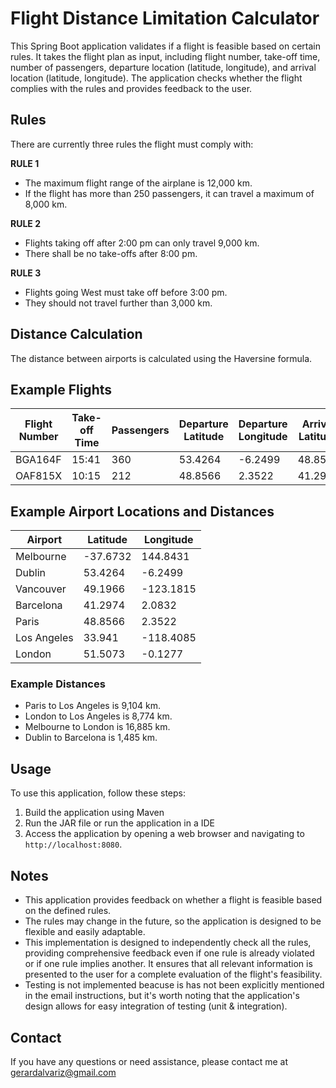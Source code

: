 # Flight Distance Limitation Calculator

This Spring Boot application validates if a flight is feasible based on certain rules. It takes the flight plan as input, including flight number, take-off time, number of passengers, departure location (latitude, longitude), and arrival location (latitude, longitude). The application checks whether the flight complies with the rules and provides feedback to the user.

## Rules

There are currently three rules the flight must comply with:

**RULE 1**
- The maximum flight range of the airplane is 12,000 km.
- If the flight has more than 250 passengers, it can travel a maximum of 8,000 km.

**RULE 2**
- Flights taking off after 2:00 pm can only travel 9,000 km.
- There shall be no take-offs after 8:00 pm.

**RULE 3**
- Flights going West must take off before 3:00 pm.
- They should not travel further than 3,000 km.

## Distance Calculation

The distance between airports is calculated using the Haversine formula.

## Example Flights

| Flight Number | Take-off Time | Passengers | Departure Latitude | Departure Longitude | Arrival Latitude | Arrival Longitude |
|---------------|---------------|------------|--------------------|---------------------|------------------|-------------------|
| BGA164F       | 15:41         | 360        | 53.4264            | -6.2499             | 48.8566          | 2.3522            |
| OAF815X       | 10:15         | 212        | 48.8566            | 2.3522              | 41.2974          | 2.0832            |

## Example Airport Locations and Distances

| Airport   | Latitude  | Longitude   |
|-----------|-----------|-------------|
| Melbourne | -37.6732  | 144.8431    |
| Dublin    | 53.4264   | -6.2499     |
| Vancouver | 49.1966   | -123.1815   |
| Barcelona | 41.2974   | 2.0832      |
| Paris     | 48.8566   | 2.3522      |
| Los Angeles | 33.941  | -118.4085   |
| London    | 51.5073   | -0.1277     |

### Example Distances
- Paris to Los Angeles is 9,104 km.
- London to Los Angeles is 8,774 km.
- Melbourne to London is 16,885 km.
- Dublin to Barcelona is 1,485 km.

## Usage

To use this application, follow these steps:

1. Build the application using Maven
2. Run the JAR file or run the application in a IDE
3. Access the application by opening a web browser and navigating to `http://localhost:8080`.

## Notes

-  This application provides feedback on whether a flight is feasible based on the defined rules.
- The rules may change in the future, so the application is designed to be flexible and easily adaptable.
- This implementation is designed to independently check all the rules, providing comprehensive feedback even if one rule is already violated or if one rule implies another. It ensures that all relevant information is presented to the user for a complete evaluation of the flight's feasibility.
- Testing is not implemented beacuse is has not been explicitly mentioned in the email instructions, but it's worth noting that the application's design allows for easy integration of testing (unit & integration).

## Contact

If you have any questions or need assistance, please contact me at gerardalvariz@gmail.com
